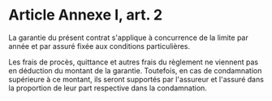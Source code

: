 # Article Annexe I, art. 2

La garantie du présent contrat s'applique à concurrence de la limite par année et par assuré fixée aux conditions particulières.

Les frais de procès, quittance et autres frais du règlement ne viennent pas en déduction du montant de la garantie. Toutefois, en cas de condamnation supérieure à ce montant, ils seront supportés par l'assureur et l'assuré dans la proportion de leur part respective dans la condamnation.
